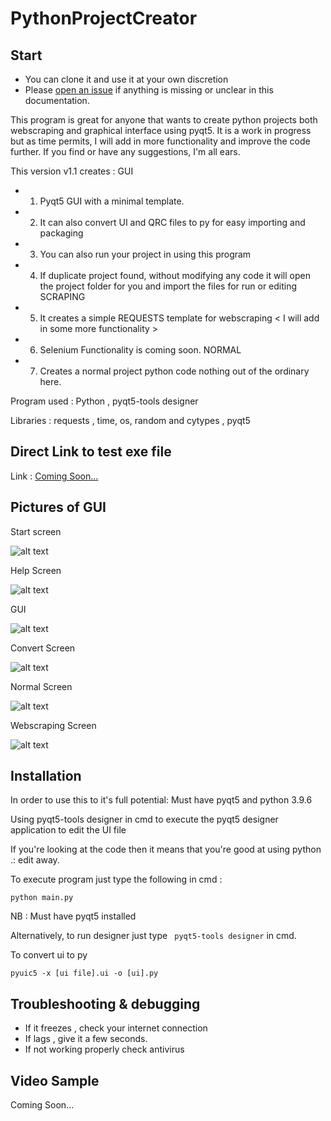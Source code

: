 # PythonProjectCreator

## Start

- You can clone it and use it at your own discretion
- Please [open an issue](https://github.com/surenjanath/PythonProjectCreator/issues/new) if anything is missing or unclear in this
  documentation.
  
This program is great for anyone that wants to create python projects both webscraping and graphical interface using pyqt5.
It is a work in progress but as time permits, I will add in more functionality and improve the code further. If you find or have any suggestions, I'm all ears.

This version v1.1 creates : 
GUI
- 1. Pyqt5 GUI with a minimal template.
- 2. It can also convert UI and QRC files to py for easy importing and packaging
- 3. You can also run your project in using this program
- 4. If duplicate project found, without modifying any code it will open the project folder for you and import the files for run or editing
SCRAPING
- 5. It creates a simple REQUESTS template for webscraping < I will add in some more functionality >
- 6. Selenium Functionality is coming soon.
NORMAL
- 7. Creates a normal project python code nothing out of the ordinary here.

Program used  : Python , pyqt5-tools designer

Libraries     :  requests , time, os, random and cytypes , pyqt5

  ## Direct Link to test exe file 
  
  Link : [Coming Soon...]()
 
 ## Pictures of GUI
  
  Start screen
  
  ![alt text](https://github.com/surenjanath/PythonProjectCreator/blob/main/Program_Images/Start.png?raw=true)
  
  Help Screen
  
  ![alt text](https://github.com/surenjanath/PythonProjectCreator/blob/main/Program_Images/Start_arrows.png?raw=true)
  
   GUI 
  
  ![alt text](https://github.com/surenjanath/PythonProjectCreator/blob/main/Program_Images/GUI.png?raw=true)
     
   Convert Screen 
  
  ![alt text](https://github.com/surenjanath/PythonProjectCreator/blob/main/Program_Images/GUI_CONVERT.png?raw=true)
  
  Normal Screen
  
  ![alt text](https://github.com/surenjanath/PythonProjectCreator/blob/main/Program_Images/Normal.png?raw=true)
  
  Webscraping Screen
  
  ![alt text](https://github.com/surenjanath/PythonProjectCreator/blob/main/Program_Images/Webscrapinh.png?raw=true)
  
## Installation

In order to use this to it's full potential: Must have pyqt5 and python 3.9.6

Using pyqt5-tools designer in cmd to execute the pyqt5 designer application to edit the UI file

If you're looking at the code then it means that you're good at using python .: edit away.

To execute program just type the following in cmd :
```
python main.py
```
NB : Must have pyqt5 installed 

Alternatively, to run designer just type ` pyqt5-tools designer` in cmd.

To convert ui to py 

```
pyuic5 -x [ui file].ui -o [ui].py
```


## Troubleshooting & debugging

- If it freezes , check your internet connection
- If lags , give it a few seconds.
- If not working properly check antivirus

## Video Sample
Coming Soon...


